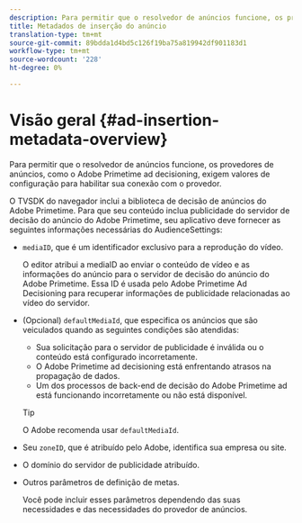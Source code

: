 ```yaml
---
description: Para permitir que o resolvedor de anúncios funcione, os provedores de anúncios, como o Adobe Primetime ad decisioning, exigem valores de configuração para habilitar sua conexão com o provedor.
title: Metadados de inserção do anúncio
translation-type: tm+mt
source-git-commit: 89bdda1d4bd5c126f19ba75a819942df901183d1
workflow-type: tm+mt
source-wordcount: '228'
ht-degree: 0%

---
```



# Visão geral {#ad-insertion-metadata-overview}

Para permitir que o resolvedor de anúncios funcione, os provedores de anúncios, como o Adobe Primetime ad decisioning, exigem valores de configuração para habilitar sua conexão com o provedor.

O TVSDK do navegador inclui a biblioteca de decisão de anúncios do Adobe Primetime. Para que seu conteúdo inclua publicidade do servidor de decisão do anúncio do Adobe Primetime, seu aplicativo deve fornecer as seguintes informações necessárias do AudienceSettings:

* `mediaID`, que é um identificador exclusivo para a reprodução do vídeo.

   O editor atribui a mediaID ao enviar o conteúdo de vídeo e as informações do anúncio para o servidor de decisão do anúncio do Adobe Primetime. Essa ID é usada pelo Adobe Primetime Ad Decisioning para recuperar informações de publicidade relacionadas ao vídeo do servidor.

* (Opcional) `defaultMediaId`, que especifica os anúncios que são veiculados quando as seguintes condições são atendidas:

   * Sua solicitação para o servidor de publicidade é inválida ou o conteúdo está configurado incorretamente.
   * O Adobe Primetime ad decisioning está enfrentando atrasos na propagação de dados.
   * Um dos processos de back-end de decisão do Adobe Primetime ad está funcionando incorretamente ou não está disponível.

   >[!TIP]
   >
   >O Adobe recomenda usar `defaultMediaId`.

* Seu `zoneID`, que é atribuído pelo Adobe, identifica sua empresa ou site.
* O domínio do servidor de publicidade atribuído.
* Outros parâmetros de definição de metas.

   Você pode incluir esses parâmetros dependendo das suas necessidades e das necessidades do provedor de anúncios.